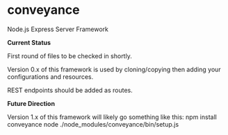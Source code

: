 # conveyance
Node.js Express Server Framework

**Current Status**

First round of files to be checked in shortly.

Version 0.x of this framework is used by cloning/copying then adding your configurations and resources.

REST endpoints should be added as routes.  



**Future Direction**

Version 1.x of this framework will likely go something like this:
   npm install conveyance
   node ./node_modules/conveyance/bin/setup.js




